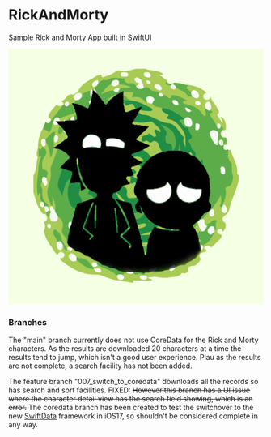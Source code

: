 # RickAndMorty
Sample Rick and Morty App built in SwiftUI

![Icon](RickAndMorty/Assets.xcassets/AppIcon.appiconset/AppIcon.png)

### Branches
The "main" branch currently does not use CoreData for the Rick and Morty characters.
As the results are downloaded 20 characters at a time the results tend to jump, which isn't a good user experience.
Plau as the results are not complete, a search facility has not been added.

The feature branch "007_switch_to_coredata" downloads all the records so has search and sort facilities.
FIXED: <s>However this branch has a UI issue where the character detail view has the search field showing, which is an error.</s>
The coredata branch has been created to test the switchover to the new <a href="https://developer.apple.com/xcode/swiftdata/" target="_blank">SwiftData</a> framework in iOS17, so shouldn't be considered complete in any way.


